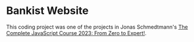# Bankist Website
This coding project was one of the projects in Jonas Schmedtmann's [The Complete JavaScript Course 2023: From Zero to Expert!](https://www.udemy.com/course/the-complete-javascript-course/).

